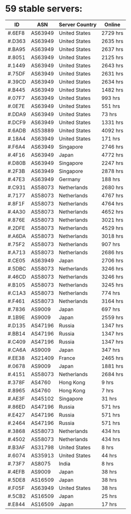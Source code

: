 # 59 stable servers:

| ID | ASN | Server Country | Online |
| ------ | ------ | ------ | ------ |
| #.6EF8 | AS63949 | United States | 2729 hrs |
| #.D363 | AS63949 | United States | 2635 hrs |
| #.BA95 | AS63949 | United States | 2637 hrs |
| #.8051 | AS63949 | United States | 2125 hrs |
| #.1449 | AS63949 | United States | 2643 hrs |
| #.75DF | AS63949 | United States | 2631 hrs |
| #.39CD | AS63949 | United States | 2634 hrs |
| #.B445 | AS63949 | United States | 1482 hrs |
| #.07F7 | AS63949 | United States | 993 hrs |
| #.0E7E | AS63949 | United States | 551 hrs |
| #.DDA9 | AS63949 | United States | 73 hrs |
| #.DCF9 | AS63949 | United States | 1331 hrs |
| #.6ADB | AS53889 | United States | 4092 hrs |
| #.18A4 | AS63949 | United States | 171 hrs |
| #.F6A4 | AS63949 | Singapore | 2746 hrs |
| #.4F16 | AS63949 | Japan | 4772 hrs |
| #.D80B | AS63949 | Singapore | 2247 hrs |
| #.2F3B | AS63949 | Singapore | 2878 hrs |
| #.47E3 | AS63949 | Germany | 188 hrs |
| #.C931 | AS58073 | Netherlands | 2680 hrs |
| #.7177 | AS58073 | Netherlands | 4767 hrs |
| #.8F1F | AS58073 | Netherlands | 4764 hrs |
| #.4A30 | AS58073 | Netherlands | 4652 hrs |
| #.876E | AS58073 | Netherlands | 3021 hrs |
| #.2DFE | AS58073 | Netherlands | 4529 hrs |
| #.A6DA | AS58073 | Netherlands | 3018 hrs |
| #.75F2 | AS58073 | Netherlands | 907 hrs |
| #.A713 | AS58073 | Netherlands | 2686 hrs |
| #.CE05 | AS63949 | Japan | 2706 hrs |
| #.5DBC | AS58073 | Netherlands | 3246 hrs |
| #.46CD | AS58073 | Netherlands | 3246 hrs |
| #.B105 | AS58073 | Netherlands | 3245 hrs |
| #.C1A3 | AS58073 | Netherlands | 774 hrs |
| #.F461 | AS58073 | Netherlands | 3164 hrs |
| #.7836 | AS9009 | Japan | 697 hrs |
| #.1B9E | AS9009 | Japan | 2559 hrs |
| #.D135 | AS47196 | Russia | 1347 hrs |
| #.BB14 | AS47196 | Russia | 1347 hrs |
| #.C409 | AS47196 | Russia | 1347 hrs |
| #.CA6A | AS9009 | Japan | 347 hrs |
| #.EE38 | AS21409 | France | 2465 hrs |
| #.0678 | AS9009 | Japan | 1881 hrs |
| #.4151 | AS58073 | Netherlands | 2684 hrs |
| #.378F | AS4760 | Hong Kong | 9 hrs |
| #.8965 | AS4760 | Hong Kong | 7 hrs |
| #.AE3F | AS45102 | Singapore | 31 hrs |
| #.86ED | AS47196 | Russia | 571 hrs |
| #.E427 | AS47196 | Russia | 571 hrs |
| #.2464 | AS47196 | Russia | 571 hrs |
| #.3868 | AS58073 | Netherlands | 434 hrs |
| #.4502 | AS58073 | Netherlands | 434 hrs |
| #.B3AF | AS31798 | United States | 8 hrs |
| #.6074 | AS35913 | United States | 44 hrs |
| #.73F7 | AS8075 | India | 8 hrs |
| #.4EFB | AS9009 | Japan | 38 hrs |
| #.5DE8 | AS16509 | Japan | 38 hrs |
| #.F05F | AS63949 | United States | 38 hrs |
| #.5CB2 | AS16509 | Japan | 25 hrs |
| #.E844 | AS16509 | Japan | 17 hrs |

